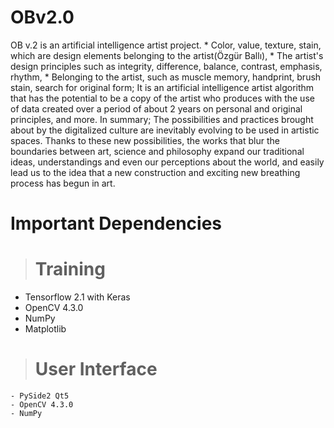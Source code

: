 # OBv2.0

OB v.2 is an artificial intelligence artist project. * Color, value, texture, stain, which are design elements belonging to the artist(Özgür Ballı), * The artist's design principles such as integrity, difference, balance, contrast, emphasis, rhythm, * Belonging to the artist, such as muscle memory, handprint, brush stain, search for original form; It is an artificial intelligence artist algorithm that has the potential to be a copy of the artist who produces with the use of data created over a period of about 2 years on personal and original principles, and more. In summary; The possibilities and practices brought about by the digitalized culture are inevitably evolving to be used in artistic spaces. Thanks to these new possibilities, the works that blur the boundaries between art, science and philosophy expand our traditional ideas, understandings and even our perceptions about the world, and easily lead us to the idea that a new construction and exciting new breathing process has begun in art.

# Important Dependencies

> # Training
- Tensorflow 2.1 with Keras
- OpenCV 4.3.0
- NumPy
- Matplotlib

> # User Interface
    - PySide2 Qt5
    - OpenCV 4.3.0
    - NumPy
